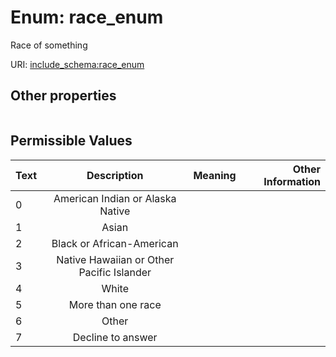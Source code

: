 
# Enum: race_enum


Race of something

URI: [include_schema:race_enum](https://w3id.org/mixs/include_schema/race_enum)


## Other properties

|  |  |  |
| --- | --- | --- |

## Permissible Values

| Text | Description | Meaning | Other Information |
| :--- | :---: | :---: | ---: |
| 0 | American Indian or Alaska Native |  |  |
| 1 | Asian |  |  |
| 2 | Black or African-American |  |  |
| 3 | Native Hawaiian or Other Pacific Islander |  |  |
| 4 | White |  |  |
| 5 | More than one race |  |  |
| 6 | Other |  |  |
| 7 | Decline to answer |  |  |

